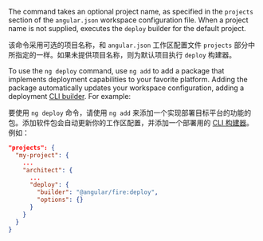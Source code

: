 The command takes an optional project name, as specified in the `projects` section of the `angular.json` workspace configuration file.
When a project name is not supplied, executes the `deploy` builder for the default project.

该命令采用可选的项目名称，和 `angular.json` 工作区配置文件 `projects` 部分中所指定的一样。如果未提供项目名称，则为默认项目执行 `deploy` 构建器。

To use the `ng deploy` command, use `ng add` to add a package that implements deployment capabilities to your favorite platform.
Adding the package automatically updates your workspace configuration, adding a deployment
[CLI builder](guide/cli-builder).
For example:

要使用 `ng deploy` 命令，请使用 `ng add` 来添加一个实现部署目标平台的功能的包。添加软件包会自动更新你的工作区配置，并添加一个部署用的 [CLI 构建器](guide/cli-builder)。例如：

```json
"projects": {
  "my-project": {
    ...
    "architect": {
      ...
      "deploy": {
        "builder": "@angular/fire:deploy",
        "options": {}
      }
    }
  }
}
```
